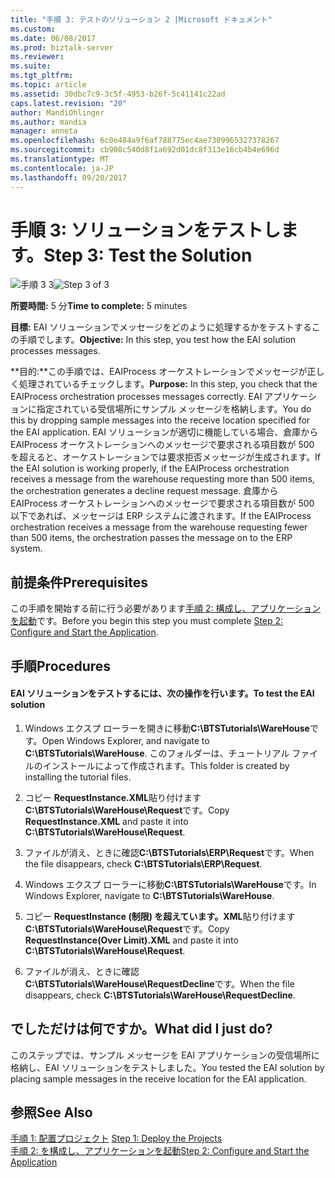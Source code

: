 ```yaml
---
title: "手順 3: テストのソリューション 2 |Microsoft ドキュメント"
ms.custom: 
ms.date: 06/08/2017
ms.prod: biztalk-server
ms.reviewer: 
ms.suite: 
ms.tgt_pltfrm: 
ms.topic: article
ms.assetid: 30dbc7c9-3c5f-4953-b26f-5c41141c22ad
caps.latest.revision: "20"
author: MandiOhlinger
ms.author: mandia
manager: anneta
ms.openlocfilehash: 6c0e484a9f6af788775ec4ae7309965327378267
ms.sourcegitcommit: cb908c540d8f1a692d01dc8f313e16cb4b4e696d
ms.translationtype: MT
ms.contentlocale: ja-JP
ms.lasthandoff: 09/20/2017
---
```

# <a name="step-3-test-the-solution"></a><span data-ttu-id="dbedb-102">手順 3: ソリューションをテストします。</span><span class="sxs-lookup"><span data-stu-id="dbedb-102">Step 3: Test the Solution</span></span>
<span data-ttu-id="dbedb-103">![手順 3 3](../adapters-and-accelerators/adapter-oracle-database/media/step-3of3.gif "Step_3of3")</span><span class="sxs-lookup"><span data-stu-id="dbedb-103">![Step 3 of 3](../adapters-and-accelerators/adapter-oracle-database/media/step-3of3.gif "Step_3of3")</span></span>  
  
 <span data-ttu-id="dbedb-104">**所要時間:** 5 分</span><span class="sxs-lookup"><span data-stu-id="dbedb-104">**Time to complete:** 5 minutes</span></span>  
  
 <span data-ttu-id="dbedb-105">**目標:** EAI ソリューションでメッセージをどのように処理するかをテストするこの手順でします。</span><span class="sxs-lookup"><span data-stu-id="dbedb-105">**Objective:** In this step, you test how the EAI solution processes messages.</span></span>  
  
 <span data-ttu-id="dbedb-106">**目的:**この手順では、EAIProcess オーケストレーションでメッセージが正しく処理されているチェックします。</span><span class="sxs-lookup"><span data-stu-id="dbedb-106">**Purpose:** In this step, you check that the EAIProcess orchestration processes messages correctly.</span></span> <span data-ttu-id="dbedb-107">EAI アプリケーションに指定されている受信場所にサンプル メッセージを格納します。</span><span class="sxs-lookup"><span data-stu-id="dbedb-107">You do this by dropping sample messages into the receive location specified for the EAI application.</span></span> <span data-ttu-id="dbedb-108">EAI ソリューションが適切に機能している場合、倉庫から EAIProcess オーケストレーションへのメッセージで要求される項目数が 500 を超えると、オーケストレーションでは要求拒否メッセージが生成されます。</span><span class="sxs-lookup"><span data-stu-id="dbedb-108">If the EAI solution is working properly, if the EAIProcess orchestration receives a message from the warehouse requesting more than 500 items, the orchestration generates a decline request message.</span></span> <span data-ttu-id="dbedb-109">倉庫から EAIProcess オーケストレーションへのメッセージで要求される項目数が 500 以下であれば、メッセージは ERP システムに渡されます。</span><span class="sxs-lookup"><span data-stu-id="dbedb-109">If the EAIProcess orchestration receives a message from the warehouse requesting fewer than 500 items, the orchestration passes the message on to the ERP system.</span></span>  
  
## <a name="prerequisites"></a><span data-ttu-id="dbedb-110">前提条件</span><span class="sxs-lookup"><span data-stu-id="dbedb-110">Prerequisites</span></span>  
 <span data-ttu-id="dbedb-111">この手順を開始する前に行う必要があります[手順 2: 構成し、アプリケーションを起動](../core/step-2-configure-and-start-the-application1.md)です。</span><span class="sxs-lookup"><span data-stu-id="dbedb-111">Before you begin this step you must complete [Step 2: Configure and Start the Application](../core/step-2-configure-and-start-the-application1.md).</span></span>  
  
## <a name="procedures"></a><span data-ttu-id="dbedb-112">手順</span><span class="sxs-lookup"><span data-stu-id="dbedb-112">Procedures</span></span>  
  
#### <a name="to-test-the-eai-solution"></a><span data-ttu-id="dbedb-113">EAI ソリューションをテストするには、次の操作を行います。</span><span class="sxs-lookup"><span data-stu-id="dbedb-113">To test the EAI solution</span></span>  
  
1.  <span data-ttu-id="dbedb-114">Windows エクスプ ローラーを開きに移動**C:\BTSTutorials\WareHouse**です。</span><span class="sxs-lookup"><span data-stu-id="dbedb-114">Open Windows Explorer, and navigate to **C:\BTSTutorials\WareHouse**.</span></span>  <span data-ttu-id="dbedb-115">このフォルダーは、チュートリアル ファイルのインストールによって作成されます。</span><span class="sxs-lookup"><span data-stu-id="dbedb-115">This folder is created by installing the tutorial files.</span></span>  
  
2.  <span data-ttu-id="dbedb-116">コピー **RequestInstance.XML**貼り付けます**C:\BTSTutorials\WareHouse\Request**です。</span><span class="sxs-lookup"><span data-stu-id="dbedb-116">Copy **RequestInstance.XML** and paste it into **C:\BTSTutorials\WareHouse\Request**.</span></span>  
  
3.  <span data-ttu-id="dbedb-117">ファイルが消え、ときに確認**C:\BTSTutorials\ERP\Request**です。</span><span class="sxs-lookup"><span data-stu-id="dbedb-117">When the file disappears, check **C:\BTSTutorials\ERP\Request**.</span></span>  
  
4.  <span data-ttu-id="dbedb-118">Windows エクスプ ローラーに移動**C:\BTSTutorials\WareHouse**です。</span><span class="sxs-lookup"><span data-stu-id="dbedb-118">In Windows Explorer, navigate to **C:\BTSTutorials\WareHouse**.</span></span>  
  
5.  <span data-ttu-id="dbedb-119">コピー **RequestInstance (制限) を超えています。XML**貼り付けます**C:\BTSTutorials\WareHouse\Request**です。</span><span class="sxs-lookup"><span data-stu-id="dbedb-119">Copy **RequestInstance(Over Limit).XML** and paste it into **C:\BTSTutorials\WareHouse\Request**.</span></span>  
  
6.  <span data-ttu-id="dbedb-120">ファイルが消え、ときに確認**C:\BTSTutorials\WareHouse\RequestDecline**です。</span><span class="sxs-lookup"><span data-stu-id="dbedb-120">When the file disappears, check **C:\BTSTutorials\WareHouse\RequestDecline**.</span></span>  
  
## <a name="what-did-i-just-do"></a><span data-ttu-id="dbedb-121">でしただけは何ですか。</span><span class="sxs-lookup"><span data-stu-id="dbedb-121">What did I just do?</span></span>  
 <span data-ttu-id="dbedb-122">このステップでは、サンプル メッセージを EAI アプリケーションの受信場所に格納し、EAI ソリューションをテストしました。</span><span class="sxs-lookup"><span data-stu-id="dbedb-122">You tested the EAI solution by placing sample messages in the receive location for the EAI application.</span></span>  
  
## <a name="see-also"></a><span data-ttu-id="dbedb-123">参照</span><span class="sxs-lookup"><span data-stu-id="dbedb-123">See Also</span></span>  
 <span data-ttu-id="dbedb-124">[手順 1: 配置プロジェクト](../core/step-1-deploy-the-projects.md) </span><span class="sxs-lookup"><span data-stu-id="dbedb-124">[Step 1: Deploy the Projects](../core/step-1-deploy-the-projects.md) </span></span>  
 [<span data-ttu-id="dbedb-125">手順 2: を構成し、アプリケーションを起動</span><span class="sxs-lookup"><span data-stu-id="dbedb-125">Step 2: Configure and Start the Application</span></span>](../core/step-2-configure-and-start-the-application1.md)